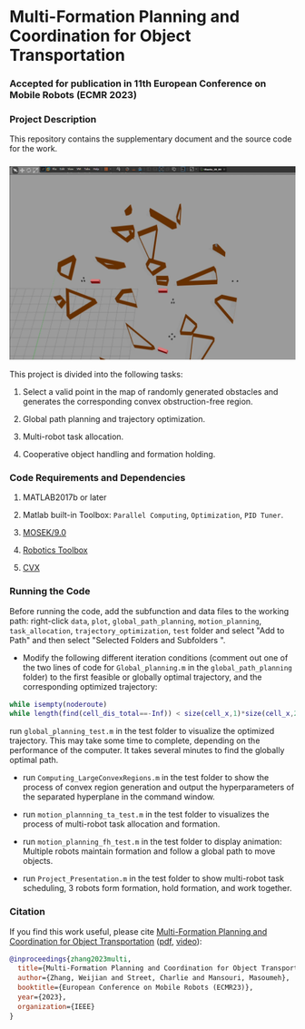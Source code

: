 # Multi-Formation Planning and Coordination for Object Transportation #
### **Accepted for publication in 11th European Conference on Mobile Robots (ECMR 2023)**
### Project Description
This repository contains the supplementary document and the source code for the work.
### 
<!--[![Multi-Formation Planning and Coordination for Object Transportation](./ecmr.png)](https://www.bilibili.com/video/BV1sP41167F8/?spm_id_from=333.999.0.0)) -->
[<img src="./ecmr.png" alt="Multi-Formation Planning and Coordination for Object Transportation" width="600">](https://www.bilibili.com/video/BV1sP41167F8/?spm_id_from=333.999.0.0)

This project is divided into the following tasks:
1.  Select a valid point in the map of randomly generated obstacles and generates the corresponding convex obstruction-free region.

2.  Global path planning and trajectory optimization.

3. Multi-robot task allocation.

4. Cooperative object handling and formation holding.

### Code Requirements and Dependencies
1. MATLAB2017b or later

2. Matlab built-in Toolbox: `Parallel Computing`, `Optimization`, `PID Tuner`.

3. [MOSEK/9.0](https://github.com/star2dust/MOSEK-MATLAB)

4. [Robotics Toolbox](https://github.com/star2dust/Robotics-Toolbox)

5. [CVX](https://github.com/cvxr/CVX)

### Running the Code
Before running the code, add the subfunction and data files to the working path: right-click `data`, `plot`, `global_path_planning`, `motion_planning`, `task_allocation`, `trajectory_optimization`, `test` folder and select "Add to Path" and then select "Selected Folders and Subfolders ".

- Modify the following different iteration conditions (comment out one of the two lines of code for  `Global_planning.m` in the `global_path_planning` folder) to the first feasible or globally optimal trajectory, and the corresponding optimized trajectory:

```matlab
while isempty(noderoute)
while length(find(cell_dis_total==-Inf)) < size(cell_x,1)*size(cell_x,2)*0.9
```

run `global_planning_test.m` in the test folder to visualize the optimized trajectory.
This may take some time to complete, depending on the performance of the computer. It takes several minutes to find the globally optimal path.

- run `Computing_LargeConvexRegions.m` in the test folder to show the process of convex region generation and output the hyperparameters of the separated hyperplane in the command window.

- run `motion_plannning_ta_test.m` in the test folder to visualizes the process of multi-robot task allocation and formation.

- run `motion_planning_fh_test.m` in the test folder to display animation: Multiple robots maintain formation and follow a global path to move objects.

- run `Project_Presentation.m` in the test folder to show multi-robot task scheduling, 3 robots form formation, hold formation, and work together.

### Citation

If you find this work useful, please cite [	Multi-Formation Planning and Coordination for Object Transportation](https://scholar.google.co.uk/scholar?hl=zh-CN&as_sdt=0%2C5&as_vis=1&q=multi-formation+planning+and+coordination+for+object+transportation&btnG=) ([pdf](http://pure-oai.bham.ac.uk/ws/portalfiles/portal/199111934/paper_1158.pdf), [video](https://www.bilibili.com/video/BV1sP41167F8/?spm_id_from=333.999.0.0)):

```bibtex
@inproceedings{zhang2023multi,
  title={Multi-Formation Planning and Coordination for Object Transportation},
  author={Zhang, Weijian and Street, Charlie and Mansouri, Masoumeh},
  booktitle={European Conference on Mobile Robots (ECMR23)},
  year={2023},
  organization={IEEE}
}
```
